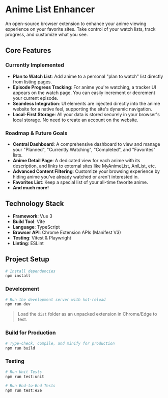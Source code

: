 # Anime List Enhancer

An open-source browser extension to enhance your anime viewing experience on your favorite sites. Take control of your watch lists, track progress, and customize what you see.

## Core Features

### Currently Implemented

-   **Plan to Watch List**: Add anime to a personal "plan to watch" list directly from listing pages.
-   **Episode Progress Tracking**: For anime you're watching, a tracker UI appears on the watch page. You can easily increment or decrement your current episode.
-   **Seamless Integration**: UI elements are injected directly into the anime website for a native feel, supporting the site's dynamic navigation.
-   **Local-First Storage**: All your data is stored securely in your browser's local storage. No need to create an account on the website.

### Roadmap & Future Goals

-   **Central Dashboard**: A comprehensive dashboard to view and manage your "Planned", "Currently Watching", "Completed", and "Favorites" lists.
-   **Anime Detail Page**: A dedicated view for each anime with its description, and links to external sites like MyAnimeList, AniList, etc.
-   **Advanced Content Filtering**: Customize your browsing experience by hiding anime you've already watched or aren't interested in.
-   **Favorites List**: Keep a special list of your all-time favorite anime.
-   **And much more!**

## Technology Stack

-   **Framework**: Vue 3
-   **Build Tool**: Vite
-   **Language**: TypeScript
-   **Browser API**: Chrome Extension APIs (Manifest V3)
-   **Testing**: Vitest & Playwright
-   **Linting**: ESLint

## Project Setup

```sh
# Install dependencies
npm install
```

### Development

```sh
# Run the development server with hot-reload
npm run dev
```

> Load the `dist` folder as an unpacked extension in Chrome/Edge to test.

### Build for Production

```sh
# Type-check, compile, and minify for production
npm run build
```

### Testing

```sh
# Run Unit Tests
npm run test:unit

# Run End-to-End Tests
npm run test:e2e
```
